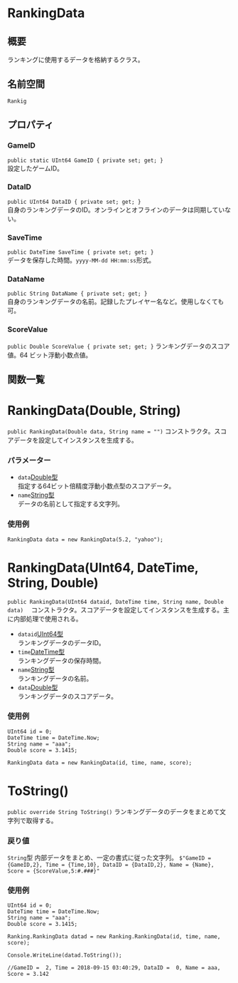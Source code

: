 # RankingData

## 概要
ランキングに使用するデータを格納するクラス。

## 名前空間
`Rankig`

## プロパティ
### GameID
`public static UInt64 GameID { private set; get; }`  
設定したゲームID。
### DataID
`public UInt64 DataID { private set; get; }`  
自身のランキングデータのID。オンラインとオフラインのデータは同期していない。
### SaveTime
`public DateTime SaveTime { private set; get; }`  
データを保存した時間。`yyyy-MM-dd HH:mm:ss`形式。
### DataName
`public String DataName { private set; get; }`  
自身のランキングデータの名前。記録したプレイヤー名など。使用しなくても可。
### ScoreValue
`public Double ScoreValue { private set; get; }`
ランキングデータのスコア値。64 ビット浮動小数点値。

## 関数一覧



# RankingData(Double, String)
`public RankingData(Double data, String name = "")`
コンストラクタ。スコアデータを設定してインスタンスを生成する。

### パラメーター
- `data`[Double型](https://docs.microsoft.com/ja-jp/dotnet/csharp/language-reference/keywords/double)  
指定する64ビット倍精度浮動小数点型のスコアデータ。
- `name`[String型](https://docs.microsoft.com/ja-jp/dotnet/api/system.string?redirectedfrom=MSDN&view=netframework-4.7.2)  
データの名前として指定する文字列。

### 使用例
```
RankingData data = new RankingData(5.2, "yahoo");
```

# RankingData(UInt64, DateTime, String, Double)
`public RankingData(UInt64 dataid, DateTime time, String name, Double data)`　
コンストラクタ。スコアデータを設定してインスタンスを生成する。主に内部処理で使用される。
　
- `dataid`[UInt64型](https://docs.microsoft.com/ja-jp/dotnet/api/system.uint64?redirectedfrom=MSDN&view=netframework-4.7.2)  
ランキングデータのデータID。
- `time`[DateTime型](https://docs.microsoft.com/ja-jp/dotnet/api/system.datetime?view=netframework-4.7.2)  
ランキングデータの保存時間。
- `name`[String型](https://docs.microsoft.com/ja-jp/dotnet/api/system.string?redirectedfrom=MSDN&view=netframework-4.7.2)  
ランキングデータの名前。
- `data`[Double型](https://docs.microsoft.com/ja-jp/dotnet/csharp/language-reference/keywords/double)  
ランキングデータのスコアデータ。

### 使用例
```
UInt64 id = 0;
DateTime time = DateTime.Now;
String name = "aaa";
Double score = 3.1415;

RankingData data = new RankingData(id, time, name, score);
```


# ToString()
`public override String ToString()`
ランキングデータのデータをまとめて文字列で取得する。

### 戻り値
`String`型
内部データをまとめ、一定の書式に従った文字列。
`$"GameID = {GameID,2}, Time = {Time,10}, DataID = {DataID,2}, Name = {Name}, Score = {ScoreValue,5:#.###}"`

### 使用例
```
UInt64 id = 0;
DateTime time = DateTime.Now;
String name = "aaa";
Double score = 3.1415;

Ranking.RankingData datad = new Ranking.RankingData(id, time, name, score);

Console.WriteLine(datad.ToString());

//GameID =  2, Time = 2018-09-15 03:40:29, DataID =  0, Name = aaa, Score = 3.142
```